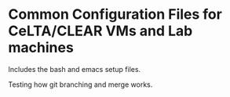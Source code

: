 # Common Configuration Files for CeLTA/CLEAR VMs and Lab machines

Includes the bash and emacs setup files.


Testing how git branching and merge works.





